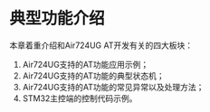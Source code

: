# 典型功能介绍

本章着重介绍和Air724UG AT开发有关的四大板块：

1. Air724UG支持的AT功能应用示例；
2. Air724UG支持的AT功能的典型状态机；
3. Air724UG支持的AT功能的常见异常以及处理方法；
4. STM32主控端的控制代码示例。
